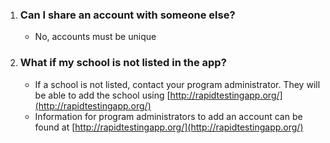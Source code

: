 1. ### Can I share an account with someone else?
   - No, accounts must be unique
2. ### What if my school is not listed in the app?
   - If a school is not listed, contact your program administrator. They will be able to add the school using [http://rapidtestingapp.org/](http://rapidtestingapp.org/)
   - Information for program administrators to add an account can be found at [http://rapidtestingapp.org/](http://rapidtestingapp.org/)

